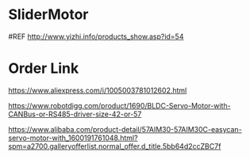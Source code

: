 # SliderMotor


#REF
http://www.yizhi.info/products_show.asp?id=54

# Order Link
https://www.aliexpress.com/i/1005003781012602.html


https://www.robotdigg.com/product/1690/BLDC-Servo-Motor-with-CANBus-or-RS485-driver-size-42-or-57


https://www.alibaba.com/product-detail/57AIM30-57AIM30C-easycan-servo-motor-with_1600191761048.html?spm=a2700.galleryofferlist.normal_offer.d_title.5bb64d2ccZBC7f



